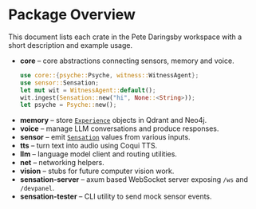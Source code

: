 # Package Overview

This document lists each crate in the Pete Daringsby workspace with a short description and example usage.

- **core** – core abstractions connecting sensors, memory and voice.
  ```rust
  use core::{psyche::Psyche, witness::WitnessAgent};
  use sensor::Sensation;
  let mut wit = WitnessAgent::default();
  wit.ingest(Sensation::new("hi", None::<String>));
  let psyche = Psyche::new();
  ```
- **memory** – store [`Experience`](../memory/src/experience.rs) objects in Qdrant and Neo4j.
- **voice** – manage LLM conversations and produce responses.
- **sensor** – emit [`Sensation`](../sensor/src/sensation.rs) values from various inputs.
- **tts** – turn text into audio using Coqui TTS.
- **llm** – language model client and routing utilities.
- **net** – networking helpers.
- **vision** – stubs for future computer vision work.
- **sensation-server** – axum based WebSocket server exposing `/ws` and `/devpanel`.
- **sensation-tester** – CLI utility to send mock sensor events.
